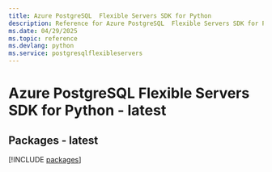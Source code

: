 ```yaml
---
title: Azure PostgreSQL  Flexible Servers SDK for Python
description: Reference for Azure PostgreSQL  Flexible Servers SDK for Python
ms.date: 04/29/2025
ms.topic: reference
ms.devlang: python
ms.service: postgresqlflexibleservers
---
```

# Azure PostgreSQL  Flexible Servers SDK for Python - latest
## Packages - latest
[!INCLUDE [packages](postgresql--flexible-servers-index.md)]